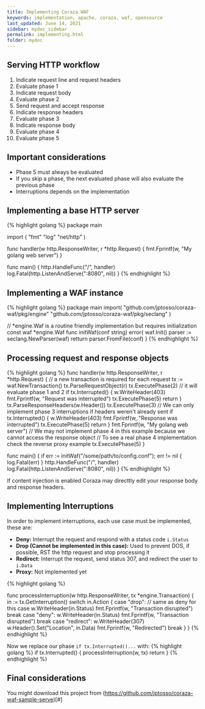 ```yaml
---
title: Implementing Coraza WAF
keywords: implementation, apache, coraza, waf, opensource
last_updated: June 14, 2021
sidebar: mydoc_sidebar
permalink: implementing.html
folder: mydoc
---
```


## Serving HTTP workflow

1. Indicate request line and request headers
2. Evaluate phase 1
3. Indicate request body
4. Evaluate phase 2
5. Send request and accept response
6. Indicate response headers
7. Evaluate phase 3
8. Indicate response body
9. Evaluate phase 4
10. Evaluate phase 5

## Important considerations

* Phase 5 must always be evaluated
* If you skip a phase, the next evaluated phase will also evaluate the previous phase
* Interruptions depends on the implementation

## Implementing a base HTTP server

{% highlight golang %}
package main

import (
    "fmt"
    "log"
    "net/http"
)

func handler(w http.ResponseWriter, r *http.Request) {
    fmt.Fprintf(w, "My golang web server")
}

func main() {
    http.HandleFunc("/", handler)
    log.Fatal(http.ListenAndServe(":8080", nil))
}
{% endhighlight %}

## Implementing a WAF instance

{% highlight golang %}
package main
import(
	"github.com/jptosso/coraza-waf/pkg/engine"
	"github.com/jptosso/coraza-waf/pkg/seclang"
)

// *engine.Waf is a routine friendly implementation but requires initialization
const waf *engine.Waf
func initWaf(conf string) error{
	waf.Init()
	parser := seclang.NewParser(waf)
	retturn parser.FromFile(conf)
}
{% endhighlight %}

## Processing request and response objects

{% highlight golang %}
func handler(w http.ResponseWriter, r *http.Request) {
	// a new transaction is required for each request
	tx := waf.NewTransaction()
	tx.ParseRequestObject(r)
	tx.ExecutePhase(2) // it will evaluate phase 1 and 2
	if tx.Interrupted() {
		w.WriteHeader(403)
		fmt.Fprintf(w, "Request was interrupted")
		tx.ExecutePhase(5)
		return
	}
	tx.ParseResponseHeaders(w.Header())
	tx.ExecutePhase(3)
	// We can only implement phase 3 interruptions if headers weren't already sent
	if tx.Interrupted() {
		w.WriteHeader(403)
		fmt.Fprintf(w, "Response was interrupted")
		tx.ExecutePhase(5)
		return
	}
	fmt.Fprintf(w, "My golang web server")
	// We may not implement phase 4 in this example because we cannot access the response object
	// To see a real phase 4 implementation check the reverse proxy example
	tx.ExecutePhase(5)
}

func main() {
	if err := initWaf("/some/path/to/config.conf"); err != nil {
		log.Fatal(err)
	}
	http.HandleFunc("/", handler)
	log.Fatal(http.ListenAndServe(":8080", nil))
}
{% endhighlight %}

If content injection is enabled Coraza may directtly edit your response body and response headers.

## Implementing Interruptions

In order to implement interruptions, each use case must be implemented, these are:

* **Deny:** Interrupt the request and respond with a status code ``i.Status``
* **Drop (Cannot be implemented in this case):** Used to prevent DOS, if possible, RST the http request and stop processing it
* **Redirect:** Interrupt the request, send status 307, and redirect the user to ``i.Data``
* **Proxy:** Not implemented yet

{% highlight golang %}

func processInterruption(w http.ResponseWriter, tx *engine.Transaction) {
	in := tx.GetInterruption()
	switch in.Action {
		case "drop":
			// same as deny for this case
			w.WriteHeader(in.Status)
			fmt.Fprintf(w, "Transaction disrupted")
			break
		case "deny":
			w.WriteHeader(in.Status)
			fmt.Fprintf(w, "Transaction disrupted")
			break
		case "redirect":
			w.WriteHeader(307)
			w.Header().Set("Location", in.Data)
			fmt.Fprintf(w, "Redirected")
			break
	}
}
{% endhighlight %}

Now we replace our phase ``if tx.Interrupted()...`` with:
{% highlight golang %}
if tx.Interrupted() {
	processInterruption(w, tx)
	return
}
{% endhighlight %}	

## Final considerations

You might download this project from (https://github.com/jptosso/coraza-waf-sample-serve)[#]

